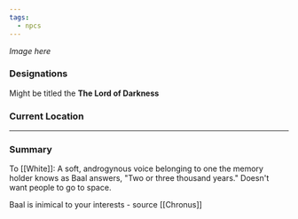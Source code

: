 ```yaml
---
tags:
  - npcs
---
```

*Image here*

### Designations
Might be titled the **The Lord of Darkness**

### Current Location


___
### Summary

To [[White]]:
A soft, androgynous voice belonging to one the memory holder knows as Baal answers, "Two or three thousand years."
Doesn't want people to go to space. 

Baal is inimical to your interests - source [[Chronus]]

